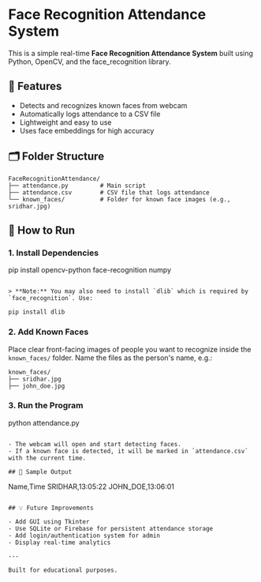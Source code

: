 # Face Recognition Attendance System

This is a simple real-time **Face Recognition Attendance System** built using Python, OpenCV, and the face_recognition library.

## 📌 Features

- Detects and recognizes known faces from webcam
- Automatically logs attendance to a CSV file
- Lightweight and easy to use
- Uses face embeddings for high accuracy

## 🗂️ Folder Structure

```
FaceRecognitionAttendance/
├── attendance.py         # Main script
├── attendance.csv        # CSV file that logs attendance
└── known_faces/          # Folder for known face images (e.g., sridhar.jpg)
```

## 🚀 How to Run

### 1. Install Dependencies

pip install opencv-python face-recognition numpy
```

> **Note:** You may also need to install `dlib` which is required by `face_recognition`. Use:

pip install dlib
```

### 2. Add Known Faces

Place clear front-facing images of people you want to recognize inside the `known_faces/` folder. Name the files as the person's name, e.g.:

```
known_faces/
├── sridhar.jpg
├── john_doe.jpg
```

### 3. Run the Program

python attendance.py
```

- The webcam will open and start detecting faces.
- If a known face is detected, it will be marked in `attendance.csv` with the current time.

## 📁 Sample Output

```
Name,Time
SRIDHAR,13:05:22
JOHN_DOE,13:06:01
```

## 💡 Future Improvements

- Add GUI using Tkinter
- Use SQLite or Firebase for persistent attendance storage
- Add login/authentication system for admin
- Display real-time analytics

---

Built for educational purposes.
